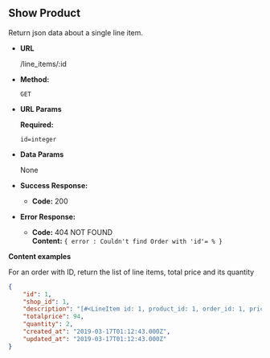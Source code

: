 **Show Product**
----
  Return json data about a single line item.

* **URL**

  /line_items/:id

* **Method:**

  `GET`
  
*  **URL Params**

   **Required:**
 
   `id=integer`

* **Data Params**

  None

* **Success Response:**

  * **Code:** 200 <br />
 
* **Error Response:**

  * **Code:** 404 NOT FOUND <br />
    **Content:** `{ error : Couldn't find Order with 'id'= % }`


**Content examples**

For an order with ID, return the list of line items, total price and its quantity
```json
{
    "id": 1,
    "shop_id": 1,
    "description": "[#<LineItem id: 1, product_id: 1, order_id: 1, price: 47, created_at: \"2019-03-17 01:12:43\", updated_at: \"2019-03-17 01:12:43\">, #<LineItem id: 2, product_id: 1, order_id: 1, price: 47, created_at: \"2019-03-17 01:12:43\", updated_at: \"2019-03-17 01:12:43\">]",
    "totalprice": 94,
    "quantity": 2,
    "created_at": "2019-03-17T01:12:43.000Z",
    "updated_at": "2019-03-17T01:12:43.000Z"
}
```
 
